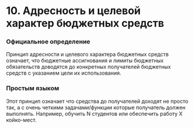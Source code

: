 # 10. Адресность и целевой характер бюджетных средств

### Официальное определение

Принцип адресности и целевого характера бюджетных средств означает, что бюджетные ассигнования и лимиты бюджетных обязательств доводятся до конкретных получателей бюджетных средств с указанием цели их использования.

### Простым языком

Этот принцип означает что средства до получателей доходят не просто так, а с очень четкими задачами/функции которые получатель должен выполнять. Например, обучить N студентов или обеспечить работу X койко-мест.

